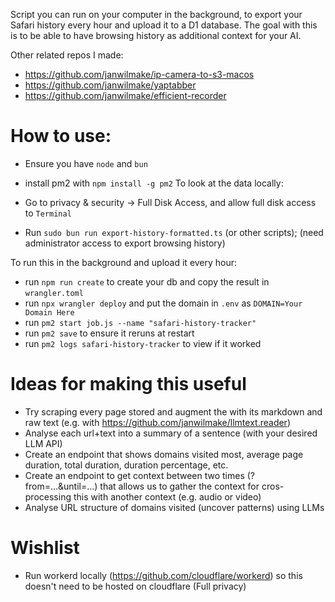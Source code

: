 Script you can run on your computer in the background, to export your Safari history every hour and upload it to a D1 database. The goal with this is to be able to have browsing history as additional context for your AI.

Other related repos I made:

- https://github.com/janwilmake/ip-camera-to-s3-macos
- https://github.com/janwilmake/yaptabber
- https://github.com/janwilmake/efficient-recorder

# How to use:

- Ensure you have `node` and `bun`
- install pm2 with `npm install -g pm2`
  To look at the data locally:

- Go to privacy & security -> Full Disk Access, and allow full disk access to `Terminal`
- Run `sudo bun run export-history-formatted.ts` (or other scripts); (need administrator access to export browsing history)

To run this in the background and upload it every hour:

- run `npm run create` to create your db and copy the result in `wrangler.toml`
- run `npx wrangler deploy` and put the domain in `.env` as `DOMAIN=Your Domain Here`
- run `pm2 start job.js --name "safari-history-tracker"`
- run `pm2 save` to ensure it reruns at restart
- run `pm2 logs safari-history-tracker` to view if it worked

# Ideas for making this useful

- Try scraping every page stored and augment the with its markdown and raw text (e.g. with https://github.com/janwilmake/llmtext.reader)
- Analyse each url+text into a summary of a sentence (with your desired LLM API)
- Create an endpoint that shows domains visited most, average page duration, total duration, duration percentage, etc.
- Create an endpoint to get context between two times (?from=...&until=...) that allows us to gather the context for cros-processing this with another context (e.g. audio or video)
- Analyse URL structure of domains visited (uncover patterns) using LLMs

# Wishlist

- Run workerd locally (https://github.com/cloudflare/workerd) so this doesn't need to be hosted on cloudflare (Full privacy)
